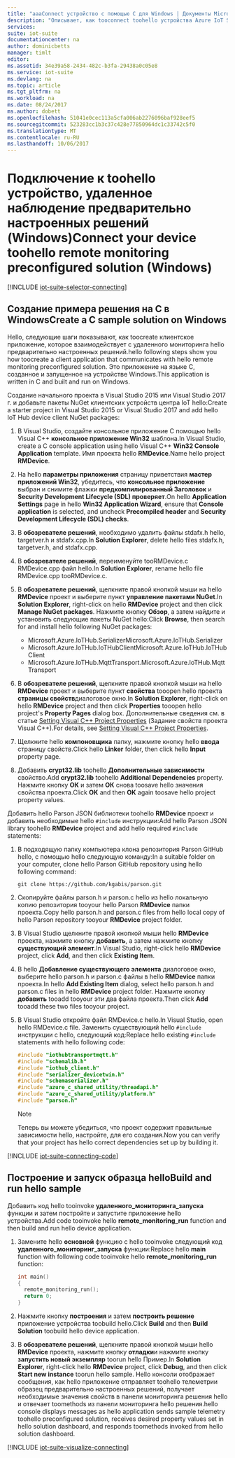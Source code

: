 ```yaml
---
title: "aaaConnect устройство с помощью C для Windows | Документы Microsoft"
description: "Описывает, как tooconnect toohello устройства Azure IoT Suite заранее настроенные удаленного мониторинга решения, с помощью приложения, написанного на языке C, работающей под управлением Windows."
services: 
suite: iot-suite
documentationcenter: na
author: dominicbetts
manager: timlt
editor: 
ms.assetid: 34e39a58-2434-482c-b3fa-29438a0c05e8
ms.service: iot-suite
ms.devlang: na
ms.topic: article
ms.tgt_pltfrm: na
ms.workload: na
ms.date: 08/24/2017
ms.author: dobett
ms.openlocfilehash: 51041e0cec113a5cfa006ab2276096baf928eef5
ms.sourcegitcommit: 523283cc1b3c37c428e77850964dc1c33742c5f0
ms.translationtype: MT
ms.contentlocale: ru-RU
ms.lasthandoff: 10/06/2017
---
```

# <a name="connect-your-device-toohello-remote-monitoring-preconfigured-solution-windows"></a><span data-ttu-id="74a85-103">Подключение к toohello устройство, удаленное наблюдение предварительно настроенных решений (Windows)</span><span class="sxs-lookup"><span data-stu-id="74a85-103">Connect your device toohello remote monitoring preconfigured solution (Windows)</span></span>
[!INCLUDE [iot-suite-selector-connecting](../../includes/iot-suite-selector-connecting.md)]

## <a name="create-a-c-sample-solution-on-windows"></a><span data-ttu-id="74a85-104">Создание примера решения на C в Windows</span><span class="sxs-lookup"><span data-stu-id="74a85-104">Create a C sample solution on Windows</span></span>
<span data-ttu-id="74a85-105">Hello, следующие шаги показывают, как toocreate клиентское приложение, которое взаимодействует с удаленного мониторинга hello предварительно настроенных решений.</span><span class="sxs-lookup"><span data-stu-id="74a85-105">hello following steps show you how toocreate a client application that communicates with hello remote monitoring preconfigured solution.</span></span> <span data-ttu-id="74a85-106">Это приложение на языке C, созданное и запущенное на устройстве Windows.</span><span class="sxs-lookup"><span data-stu-id="74a85-106">This application is written in C and built and run on Windows.</span></span>

<span data-ttu-id="74a85-107">Создание начального проекта в Visual Studio 2015 или Visual Studio 2017 г. и добавьте пакеты NuGet клиентских устройств центра IoT hello:</span><span class="sxs-lookup"><span data-stu-id="74a85-107">Create a starter project in Visual Studio 2015 or Visual Studio 2017 and add hello IoT Hub device client NuGet packages:</span></span>

1. <span data-ttu-id="74a85-108">В Visual Studio, создайте консольное приложение C помощью hello Visual C++ **консольное приложение Win32** шаблона.</span><span class="sxs-lookup"><span data-stu-id="74a85-108">In Visual Studio, create a C console application using hello Visual C++ **Win32 Console Application** template.</span></span> <span data-ttu-id="74a85-109">Имя проекта hello **RMDevice**.</span><span class="sxs-lookup"><span data-stu-id="74a85-109">Name hello project **RMDevice**.</span></span>
2. <span data-ttu-id="74a85-110">На hello **параметры приложения** страницу приветствия **мастер приложений Win32**, убедитесь, что **консольное приложение** выбран и снимите флажки **предкомпилированный Заголовок** и **Security Development Lifecycle (SDL) проверяет**.</span><span class="sxs-lookup"><span data-stu-id="74a85-110">On hello **Application Settings** page in hello **Win32 Application Wizard**, ensure that **Console application** is selected, and uncheck **Precompiled header** and **Security Development Lifecycle (SDL) checks**.</span></span>
3. <span data-ttu-id="74a85-111">В **обозревателе решений**, необходимо удалить файлы stdafx.h hello, targetver.h и stdafx.cpp.</span><span class="sxs-lookup"><span data-stu-id="74a85-111">In **Solution Explorer**, delete hello files stdafx.h, targetver.h, and stdafx.cpp.</span></span>
4. <span data-ttu-id="74a85-112">В **обозревателе решений**, переименуйте tooRMDevice.c RMDevice.cpp файл hello.</span><span class="sxs-lookup"><span data-stu-id="74a85-112">In **Solution Explorer**, rename hello file RMDevice.cpp tooRMDevice.c.</span></span>
5. <span data-ttu-id="74a85-113">В **обозревателе решений**, щелкните правой кнопкой мыши на hello **RMDevice** проект и выберите пункт **управление пакетами NuGet**.</span><span class="sxs-lookup"><span data-stu-id="74a85-113">In **Solution Explorer**, right-click on hello **RMDevice** project and then click **Manage NuGet packages**.</span></span> <span data-ttu-id="74a85-114">Нажмите кнопку **Обзор**, а затем найдите и установить следующие пакеты NuGet hello:</span><span class="sxs-lookup"><span data-stu-id="74a85-114">Click **Browse**, then search for and install hello following NuGet packages:</span></span>
   
   * <span data-ttu-id="74a85-115">Microsoft.Azure.IoTHub.Serializer</span><span class="sxs-lookup"><span data-stu-id="74a85-115">Microsoft.Azure.IoTHub.Serializer</span></span>
   * <span data-ttu-id="74a85-116">Microsoft.Azure.IoTHub.IoTHubClient</span><span class="sxs-lookup"><span data-stu-id="74a85-116">Microsoft.Azure.IoTHub.IoTHubClient</span></span>
   * <span data-ttu-id="74a85-117">Microsoft.Azure.IoTHub.MqttTransport.</span><span class="sxs-lookup"><span data-stu-id="74a85-117">Microsoft.Azure.IoTHub.MqttTransport</span></span>
6. <span data-ttu-id="74a85-118">В **обозревателе решений**, щелкните правой кнопкой мыши на hello **RMDevice** проект и выберите пункт **свойства** tooopen hello проекта **страницы свойств**диалоговое окно.</span><span class="sxs-lookup"><span data-stu-id="74a85-118">In **Solution Explorer**, right-click on hello **RMDevice** project and then click **Properties** tooopen hello project's **Property Pages** dialog box.</span></span> <span data-ttu-id="74a85-119">Дополнительные сведения см. в статье [Setting Visual C++ Project Properties][lnk-c-project-properties] (Задание свойств проекта Visual C++).</span><span class="sxs-lookup"><span data-stu-id="74a85-119">For details, see [Setting Visual C++ Project Properties][lnk-c-project-properties].</span></span> 
7. <span data-ttu-id="74a85-120">Щелкните hello **компоновщика** папку, нажмите кнопку hello **ввода** страницу свойств.</span><span class="sxs-lookup"><span data-stu-id="74a85-120">Click hello **Linker** folder, then click hello **Input** property page.</span></span>
8. <span data-ttu-id="74a85-121">Добавить **crypt32.lib** toohello **Дополнительные зависимости** свойство.</span><span class="sxs-lookup"><span data-stu-id="74a85-121">Add **crypt32.lib** toohello **Additional Dependencies** property.</span></span> <span data-ttu-id="74a85-122">Нажмите кнопку **ОК** и затем **ОК** снова toosave hello значения свойства проекта.</span><span class="sxs-lookup"><span data-stu-id="74a85-122">Click **OK** and then **OK** again toosave hello project property values.</span></span>

<span data-ttu-id="74a85-123">Добавить hello Parson JSON библиотеки toohello **RMDevice** проект и добавить необходимые hello `#include` инструкции:</span><span class="sxs-lookup"><span data-stu-id="74a85-123">Add hello Parson JSON library toohello **RMDevice** project and add hello required `#include` statements:</span></span>

1. <span data-ttu-id="74a85-124">В подходящую папку компьютера клона репозитория Parson GitHub hello, с помощью hello следующую команду:</span><span class="sxs-lookup"><span data-stu-id="74a85-124">In a suitable folder on your computer, clone hello Parson GitHub repository using hello following command:</span></span>

    ```
    git clone https://github.com/kgabis/parson.git
    ```

1. <span data-ttu-id="74a85-125">Скопируйте файлы parson.h и parson.c hello из hello локальную копию репозитория tooyour hello Parson **RMDevice** папки проекта.</span><span class="sxs-lookup"><span data-stu-id="74a85-125">Copy hello parson.h and parson.c files from hello local copy of hello Parson repository tooyour **RMDevice** project folder.</span></span>

1. <span data-ttu-id="74a85-126">В Visual Studio щелкните правой кнопкой мыши hello **RMDevice** проекта, нажмите кнопку **добавить**, а затем нажмите кнопку **существующий элемент**.</span><span class="sxs-lookup"><span data-stu-id="74a85-126">In Visual Studio, right-click hello **RMDevice** project, click **Add**, and then click **Existing Item**.</span></span>

1. <span data-ttu-id="74a85-127">В hello **Добавление существующего элемента** диалоговое окно, выберите hello parson.h и parson.c файлы в hello **RMDevice** папки проекта.</span><span class="sxs-lookup"><span data-stu-id="74a85-127">In hello **Add Existing Item** dialog, select hello parson.h and parson.c files in hello **RMDevice** project folder.</span></span> <span data-ttu-id="74a85-128">Нажмите кнопку **добавить** tooadd tooyour эти два файла проекта.</span><span class="sxs-lookup"><span data-stu-id="74a85-128">Then click **Add** tooadd these two files tooyour project.</span></span>

1. <span data-ttu-id="74a85-129">В Visual Studio откройте файл RMDevice.c hello.</span><span class="sxs-lookup"><span data-stu-id="74a85-129">In Visual Studio, open hello RMDevice.c file.</span></span> <span data-ttu-id="74a85-130">Заменить существующий hello `#include` инструкции с hello, следующий код:</span><span class="sxs-lookup"><span data-stu-id="74a85-130">Replace hello existing `#include` statements with hello following code:</span></span>
   
    ```c
    #include "iothubtransportmqtt.h"
    #include "schemalib.h"
    #include "iothub_client.h"
    #include "serializer_devicetwin.h"
    #include "schemaserializer.h"
    #include "azure_c_shared_utility/threadapi.h"
    #include "azure_c_shared_utility/platform.h"
    #include "parson.h"
    ```

    > [!NOTE]
    > <span data-ttu-id="74a85-131">Теперь вы можете убедиться, что проект содержит правильные зависимости hello, настройте, для его создания.</span><span class="sxs-lookup"><span data-stu-id="74a85-131">Now you can verify that your project has hello correct dependencies set up by building it.</span></span>

[!INCLUDE [iot-suite-connecting-code](../../includes/iot-suite-connecting-code.md)]

## <a name="build-and-run-hello-sample"></a><span data-ttu-id="74a85-132">Построение и запуск образца hello</span><span class="sxs-lookup"><span data-stu-id="74a85-132">Build and run hello sample</span></span>

<span data-ttu-id="74a85-133">Добавить код hello tooinvoke **удаленного\_мониторинга\_запуска** функции и затем постройте и запустите приложение hello устройства.</span><span class="sxs-lookup"><span data-stu-id="74a85-133">Add code tooinvoke hello **remote\_monitoring\_run** function and then build and run hello device application.</span></span>

1. <span data-ttu-id="74a85-134">Замените hello **основной** функцию с hello tooinvoke следующий код **удаленного\_мониторинг\_запуска** функции:</span><span class="sxs-lookup"><span data-stu-id="74a85-134">Replace hello **main** function with following code tooinvoke hello **remote\_monitoring\_run** function:</span></span>
   
    ```c
    int main()
    {
      remote_monitoring_run();
      return 0;
    }
    ```

1. <span data-ttu-id="74a85-135">Нажмите кнопку **построения** и затем **построить решение** приложение устройства toobuild hello.</span><span class="sxs-lookup"><span data-stu-id="74a85-135">Click **Build** and then **Build Solution** toobuild hello device application.</span></span>

1. <span data-ttu-id="74a85-136">В **обозревателе решений**, щелкните правой кнопкой мыши hello **RMDevice** проекта, нажмите кнопку **отладки**и нажмите кнопку **запустить новый экземпляр** toorun hello Пример.</span><span class="sxs-lookup"><span data-stu-id="74a85-136">In **Solution Explorer**, right-click hello **RMDevice** project, click **Debug**, and then click **Start new instance** toorun hello sample.</span></span> <span data-ttu-id="74a85-137">Hello консоли отображает сообщения, как hello приложение отправляет toohello телеметрии образец предварительно настроенных решений, получает необходимые значения свойств в панели мониторинга решения hello и отвечает toomethods из панели мониторинга hello решения.</span><span class="sxs-lookup"><span data-stu-id="74a85-137">hello console displays messages as hello application sends sample telemetry toohello preconfigured solution, receives desired property values set in hello solution dashboard, and responds toomethods invoked from hello solution dashboard.</span></span>

[!INCLUDE [iot-suite-visualize-connecting](../../includes/iot-suite-visualize-connecting.md)]

[lnk-c-project-properties]: https://msdn.microsoft.com/library/669zx6zc.aspx

